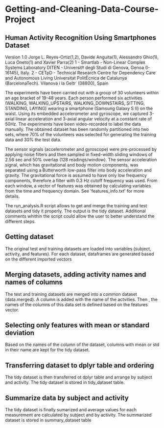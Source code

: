 # Getting-and-Cleaning-Data-Course-Project

## Human Activity Recognition Using Smartphones Dataset
Version 1.0
Jorge L. Reyes-Ortiz(1,2), Davide Anguita(1), Alessandro Ghio(1), Luca Oneto(1) and Xavier Parra(2)
1 - Smartlab - Non-Linear Complex Systems Laboratory
DITEN - Universit‡  degli Studi di Genova, Genoa (I-16145), Italy. 
2 - CETpD - Technical Research Centre for Dependency Care and Autonomous Living
Universitat PolitËcnica de Catalunya (BarcelonaTech). Vilanova i la Geltr˙ (08800), Spain

The experiments have been carried out with a group of 30 volunteers within an age bracket of 19-48 years. Each person performed six activities (WALKING, WALKING_UPSTAIRS, WALKING_DOWNSTAIRS, SITTING, STANDING, LAYING) wearing a smartphone (Samsung Galaxy S II) on the waist. Using its embedded accelerometer and gyroscope, we captured 3-axial linear acceleration and 3-axial angular velocity at a constant rate of 50Hz. The experiments have been video-recorded to label the data manually. The obtained dataset has been randomly partitioned into two sets, where 70% of the volunteers was selected for generating the training data and 30% the test data. 

The sensor signals (accelerometer and gyroscope) were pre-processed by applying noise filters and then sampled in fixed-width sliding windows of 2.56 sec and 50% overlap (128 readings/window). The sensor acceleration signal, which has gravitational and body motion components, was separated using a Butterworth low-pass filter into body acceleration and gravity. The gravitational force is assumed to have only low frequency components, therefore a filter with 0.3 Hz cutoff frequency was used. From each window, a vector of features was obtained by calculating variables from the time and frequency domain. See 'features_info.txt' for more details. 


The run_analysis.R script allows to get and merge the training and test datasets and tidy it properly. The output is the tidy dataset. Additional comments whithin the script could allow the user to better understand the different steps. 

## Getting dataset
The original test and training datasets are loaded into variables (subject, activity, and features). For each dataset, dataframes are generated based on the different imported vectors

## Merging datasets, adding activity names and names of columns
The test and training datasets are merged into a common dataset (data.merged). A column is added with the name of the actvities. Then , the names of the columns of this data set is defined based on the features vector.   

## Selecting only features with mean or standard deviation
Based on the names of the column of the dataset, columns with mean or std in their name are kept for the tidy dataset.

## Transferring dataset to dplyr table and ordering
The tidy dataset is then transferred ot dplyr table and arrange by subject and activity. The tidy dataset is stored in tidy_dataset table.

## Summarize data by subject and activity
The tidy dataset is finally sumarized and average values for each measurement are calculated by subject and by activity. The summarized dataset is stored in summary_dataset table


